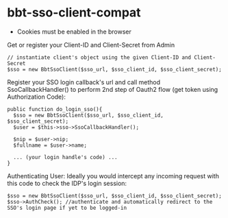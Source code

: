 # bbt-sso-client-compat

- Cookies must be enabled in the browser

Get or register your Client-ID and Client-Secret from Admin
```
// instantiate client's object using the given Client-ID and Client-Secret
$sso = new BbtSsoClient($sso_url, $sso_client_id, $sso_client_secret);
```

Register your SSO login callback's url and call method SsoCallbackHandler() to perform 2nd step of Oauth2 flow (get token using Authorization Code):
```
public function do_login_sso(){
  $sso = new BbtSsoClient($sso_url, $sso_client_id, $sso_client_secret);
  $user = $this->sso->SsoCallbackHandler();

  $nip = $user->nip;
  $fullname = $user->name;

  ... (your login handle's code) ...
}
```

Authenticating User: Ideally you would intercept any incoming request with this code to check the IDP's login session:
```
$sso = new BbtSsoClient($sso_url, $sso_client_id, $sso_client_secret);
$sso->AuthCheck(); //authenticate and automatically redirect to the SSO's login page if yet to be logged-in
```
